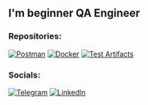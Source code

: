 ## I'm beginner QA Engineer 

### Repositories:
[![Postman](https://img.shields.io/badge/Postman_Collection-FF6C37?style=for-the-badge&logo=Postman&logoColor=white)](https://www.postman.com/navigation-engineer-23958700/workspace/postman-collection)
[![Docker](https://img.shields.io/badge/Docker-2CA5E0?style=for-the-badge&logo=docker&logoColor=white)](https://github.com/aleksey890/Docker)
[![Test Artifacts](https://img.shields.io/badge/-Test_Artifacts-2CA5E0?style=for-the-badge&logo=googledocs&logoColor=white)](https://github.com/aleksey890/Test-Artifacts)

### Socials:
[![Telegram](https://img.shields.io/badge/Telegram-2CA5E0?style=for-the-badge&logo=telegram&logoColor=white)](https://t.me/alexey408)
[![LinkedIn](https://img.shields.io/badge/LinkedIn-0077B5?style=for-the-badge&logo=linkedin&logoColor=white)](https://www.linkedin.com/in/alexey408/)